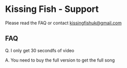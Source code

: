# Kissing Fish - Support

Please read the FAQ or contact kissingfishuk@gmail.com

## FAQ

Q. I only get 30 secondfs of video

A. You need to buy the full version to get the full song


